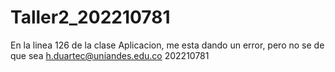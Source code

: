 # Taller2_202210781
En la linea 126 de la clase Aplicacion, me esta dando un error, pero no se de que sea
h.duartec@uniandes.edu.co 202210781
